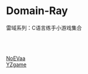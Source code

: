 # Domain-Ray
雷域系列：C语言练手小游戏集合















<br><br><br>
[NoEVaa](https://github.com/NoEvaa "NoEVaa")
<br>
[YZgame](https://github.com/NoEvaa "YZgame")
